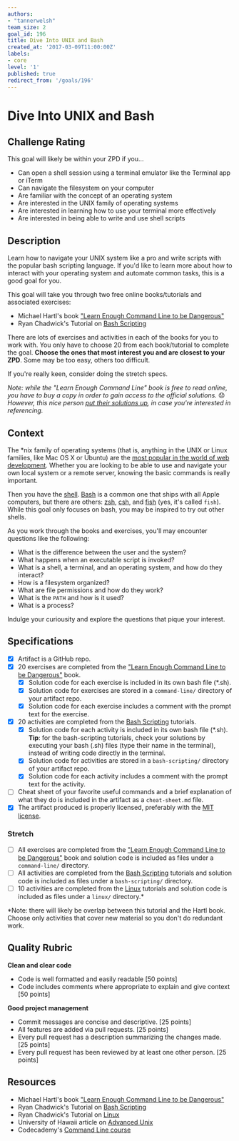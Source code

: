 ```yaml
---
authors:
- "tannerwelsh"
team_size: 2
goal_id: 196
title: Dive Into UNIX and Bash
created_at: '2017-03-09T11:00:00Z'
labels:
- core
level: '1'
published: true
redirect_from: '/goals/196'
---
```


# Dive Into UNIX and Bash

## Challenge Rating

This goal will likely be within your ZPD if you...

- Can open a shell session using a terminal emulator like the Terminal app or iTerm
- Can navigate the filesystem on your computer
- Are familiar with the concept of an operating system
- Are interested in the UNIX family of operating systems
- Are interested in learning how to use your terminal more effectively
- Are interested in being able to write and use shell scripts

## Description

Learn how to navigate your UNIX system like a pro and write scripts with the popular bash scripting language. If you'd like to learn more about how to interact with your operating system and automate common tasks, this is a good goal for you.

This goal will take you through two free online books/tutorials and associated exercises:

- Michael Hartl's book ["Learn Enough Command Line to be Dangerous"][hartl-command-line]
- Ryan Chadwick's Tutorial on [Bash Scripting][ryans-tutorial-bash-scripting]

There are lots of exercises and activities in each of the books for you to work with. You only have to choose 20 from each book/tutorial to complete the goal. **Choose the ones that most interest you and are closest to your ZPD**. Some may be too easy, others too difficult.

If you're really keen, consider doing the stretch specs.

_Note: while the "Learn Enough Command Line" book is free to read online, you have to buy a copy in order to gain access to the official solutions._ 😞 _However, this nice person [put their solutions up](https://github.com/scottjoseph/cmd-exercises), in case you're interested in referencing._

## Context

The *nix family of operating systems (that is, anything in the UNIX or Linux families, like Mac OS X or Ubuntu) are the [most popular in the world of web development](http://stackoverflow.com/insights/survey/2016#technology-desktop-operating-system). Whether you are looking to be able to use and navigate your own local system or a remote server, knowing the basic commands is really important.

Then you have the [shell][wiki-shell]. [Bash][wiki-bash] is a common one that ships with all Apple computers, but there are others: [zsh][zsh], [csh][csh], and [fish][fish] (yes, it's called `fish`). While this goal only focuses on bash, you may be inspired to try out other shells.

As you work through the books and exercises, you'll may encounter questions like the following:

- What is the difference between the user and the system?
- What happens when an executable script is invoked?
- What is a shell, a terminal, and an operating system, and how do they interact?
- How is a filesystem organized?
- What are file permissions and how do they work?
- What is the `PATH` and how is it used?
- What is a process?

Indulge your curiousity and explore the questions that pique your interest.

## Specifications

- [X] Artifact is a GitHub repo.
- [X] 20 exercises are completed from the ["Learn Enough Command Line to be Dangerous"][hartl-command-line] book.
  - [X] Solution code for each exercise is included in its own bash file (*.sh).
  - [X] Solution code for exercises are stored in a `command-line/` directory of your artifact repo.
  - [X] Solution code for each exercise includes a comment with the prompt text for the exercise.
- [X] 20 activities are completed from the [Bash Scripting][ryans-tutorial-bash-scripting] tutorials.
  - [X] Solution code for each activity is included in its own bash file (*.sh). **Tip**: for the bash-scripting tutorials, check your solutions by executing your bash (.sh) files (type their name in the terminal), instead of writing code directly in the terminal.
  - [X] Solution code for activities are stored in a `bash-scripting/` directory of your artifact repo.
  - [X] Solution code for each activity includes a comment with the prompt text for the activity.
- [ ] Cheat sheet of your favorite useful commands and a brief explanation of what they do is included in the artifact as a `cheat-sheet.md` file.
- [X] The artifact produced is properly licensed, preferably with the [MIT license][mit-license].

### Stretch

- [ ] All exercises are completed from the ["Learn Enough Command Line to be Dangerous"][hartl-command-line] book and solution code is included as files under a `command-line/` directory.
- [ ] All activities are completed from the [Bash Scripting][ryans-tutorial-bash-scripting] tutorials and solution code is included as files under a `bash-scripting/` directory.
- [ ] 10 activities are completed from the [Linux][ryans-tutorial-linux] tutorials and solution code is included as files under a `linux/` directory.\*

\*Note: there will likely be overlap between this tutorial and the Hartl book. Choose only activities that cover new material so you don't do redundant work.

## Quality Rubric

**Clean and clear code**
- Code is well formatted and easily readable [50 points]
- Code includes comments where appropriate to explain and give context [50 points]

**Good project management**
- Commit messages are concise and descriptive. [25 points]
- All features are added via pull requests. [25 points]
- Every pull request has a description summarizing the changes made. [25 points]
- Every pull request has been reviewed by at least one other person. [25 points]

## Resources

- Michael Hartl's book ["Learn Enough Command Line to be Dangerous"][hartl-command-line]
- Ryan Chadwick's Tutorial on [Bash Scripting][ryans-tutorial-bash-scripting]
- Ryan Chadwick's Tutorial on [Linux][ryans-tutorial-linux]
- University of Hawaii article on [Advanced Unix][uhi-advanced-unix]
- Codecademy's [Command Line course][codecademy-command-line]

[mit-license]: https://opensource.org/licenses/MIT

[hartl-command-line]: https://www.learnenough.com/command-line-tutorial
[ryans-tutorial-bash-scripting]: http://ryanstutorials.net/bash-scripting-tutorial/
[ryans-tutorial-linux]: http://ryanstutorials.net/linuxtutorial/
[uhi-advanced-unix]: http://www.hawaii.edu/itsdocs/cen/unxadv.pdf
[codecademy-command-line]: https://www.codecademy.com/learn/learn-the-command-line
[wiki-shell]: https://en.wikipedia.org/wiki/Shell_(computing)
[wiki-bash]: https://en.wikipedia.org/wiki/Bash_(Unix_shell)
[zsh]: http://www.zsh.org/
[csh]: https://en.wikipedia.org/wiki/C_shell
[fish]: https://fishshell.com/
